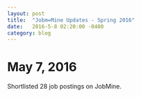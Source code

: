```yaml
---
layout: post
title:  "Jobm=Mine Updates - Spring 2016"
date:   2016-5-8 02:20:00 -0400
category: blog
---
```


May 7, 2016
===

Shortlisted 28 job postings on JobMine.